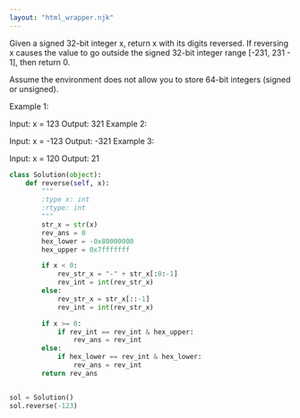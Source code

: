 ```yaml
---
layout: "html_wrapper.njk"
---
```

Given a signed 32-bit integer x, return x with its digits reversed. If reversing x causes the value to go outside the signed 32-bit integer range [-231, 231 - 1], then return 0.

Assume the environment does not allow you to store 64-bit integers (signed or unsigned).

Example 1:

Input: x = 123
Output: 321
Example 2:

Input: x = -123
Output: -321
Example 3:

Input: x = 120
Output: 21

```python
class Solution(object):
    def reverse(self, x):
        """
        :type x: int
        :rtype: int
        """
        str_x = str(x)
        rev_ans = 0
        hex_lower = -0x80000000
        hex_upper = 0x7fffffff

        if x < 0:
            rev_str_x = "-" + str_x[:0:-1]
            rev_int = int(rev_str_x)
        else:
            rev_str_x = str_x[::-1]
            rev_int = int(rev_str_x)

        if x >= 0:
            if rev_int == rev_int & hex_upper:
                rev_ans = rev_int
        else:
            if hex_lower == rev_int & hex_lower:
                rev_ans = rev_int
        return rev_ans


sol = Solution()
sol.reverse(-123)
```